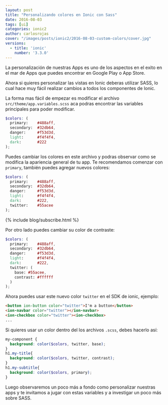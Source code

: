 ```yaml
---
layout: post
title: "Personalizando colores en Ionic con Sass"
date: 2016-08-03
tags: [ui]
categories: ionic2
author: carlosrojas
cover: "/images/posts/ionic2/2016-08-03-custom-colors/cover.jpg"
versions:
  - title: 'ionic'
    number: '3.3.0'
---
```


<amp-img width="1024" height="512" layout="responsive" src="/images/posts/ionic2/2016-08-03-custom-colors/cover.jpg" alt="Personalizando colores en Ionic con Sass"></amp-img>

La personalización de nuestras Apps es uno de los aspectos en el exito en el mar de Apps que puedes encontrar en Google Play o App Store.

Ahora si quieres personalizar las vistas en Ionic deberas utilizar SASS, lo cual hace muy fácil realizar cambios a todos los componentes de Ionic.

La forma mas fácil de empezar es modificar el archivo `src/theme/app.variables.scss` aca podras encontrar las variables principales para poder modificar.

```scss
$colors: (
  primary:    #488aff,
  secondary:  #32db64,
  danger:     #f53d3d,
  light:      #f4f4f4,
  dark:       #222
);
```

Puedes cambiar los colores en este archivo y podras observar como se modifica la apariencia general de tu app. Te recomendamos comenzar con `primary`, también puedes agregar nuevos colores:

```scss
$colors: (
  primary:    #488aff,
  secondary:  #32db64,
  danger:     #f53d3d,
  light:      #f4f4f4,
  dark:       #222,
  twitter:    #55acee
);
```

{% include blog/subscribe.html %}

Por otro lado puedes cambiar su color de contraste:

```scss
$colors: (
  primary:    #488aff,
  secondary:  #32db64,
  danger:     #f53d3d,
  light:      #f4f4f4,
  dark:       #222,
  twitter: (
    base: #55acee,
    contrast: #ffffff
  )
);
```

Ahora puedes usar este nuevo color `twitter` en el SDK de ionic, ejemplo:

```html
<button ion-button color="twitter">I'm a button</button>
<ion-navbar color="twitter"></ion-navbar>
<ion-checkbox color="twitter"><ion-checkbox>
...
```

Si quieres usar un color dentro del los archivos `.scss`, debes hacerlo así:

```scss
my-component {
  background: color($colors, twitter, base);
}
h1.my-title{
  background: color($colors, twitter, contrast);
}
h1.my-subtitle{
  background: color($colors, primary);
}
```

Luego observaremos un poco más a fondo como personalizar nuestras apps y te invitamos a jugar con estas variables y a investigar un poco más sobre SASS.


